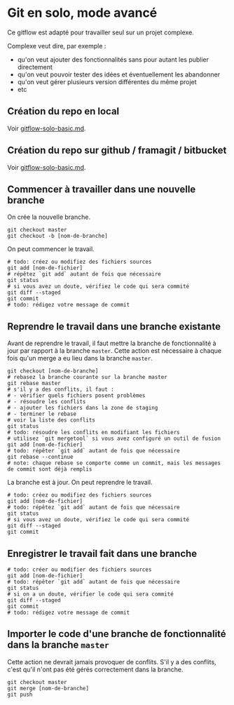 # Git en solo, mode avancé

Ce gitflow est adapté pour travailler seul sur un projet complexe.

Complexe veut dire, par exemple :

- qu'on veut ajouter des fonctionnalités sans pour autant les publier directement
- qu'on veut pouvoir tester des idées et éventuellement les abandonner
- qu'on veut gérer plusieurs version différentes du même projet
- etc

## Création du repo en local

Voir [gitflow-solo-basic.md](gitflow-solo-basic.md).

## Création du repo sur github / framagit / bitbucket

Voir [gitflow-solo-basic.md](gitflow-solo-basic.md).

## Commencer à travailler dans une nouvelle branche

On crée la nouvelle branche.

    git checkout master
    git checkout -b [nom-de-branche]

On peut commencer le travail.

    # todo: créez ou modifiez des fichiers sources
    git add [nom-de-fichier]
    # répêtez `git add` autant de fois que nécessaire
    git status
    # si vous avez un doute, vérifiez le code qui sera commité
    git diff --staged
    git commit
    # todo: rédigez votre message de commit

## Reprendre le travail dans une branche existante

Avant de reprendre le travail, il faut mettre la branche de fonctionnalité à jour par rapport à la branche `master`.
Cette action est nécessaire à chaque fois qu'un merge a eu lieu dans la branche `master`.

    git checkout [nom-de-branche]
    # rebasez la branche courante sur la branche master
    git rebase master
    # s'il y a des conflits, il faut :
    # - vérifier quels fichiers posent problèmes
    # - résoudre les conflits
    # - ajouter les fichiers dans la zone de staging
    # - terminer le rebase
    # voir la liste des conflits
    git status
    # todo: résoudre les conflits en modifiant les fichiers
    # utilisez `git mergetool` si vous avez configuré un outil de fusion
    git add [nom-de-fichier]
    # todo: répêter `git add` autant de fois que nécessaire
    git rebase --continue
    # note: chaque rebase se comporte comme un commit, mais les messages de commit sont déjà remplis

La branche est à jour.
On peut reprendre le travail.

    # todo: créez ou modifiez des fichiers sources
    git add [nom-de-fichier]
    # todo: répêtez `git add` autant de fois que nécessaire
    git status
    # si vous avez un doute, vérifiez le code qui sera commité
    git diff --staged
    git commit

## Enregistrer le travail fait dans une branche

    # todo: créer ou modifier des fichiers sources
    git add [nom-de-fichier]
    # todo: répêter `git add` autant de fois que nécessaire
    git status
    # si on a un doute, vérifier le code qui sera commité
    git diff --staged
    git commit
    # todo: rédigez votre message de commit

## Importer le code d'une branche de fonctionnalité dans la branche `master`

Cette action ne devrait jamais provoquer de conflits.
S'il y a des conflits, c'est qu'il n'ont pas été gérés correctement dans la branche.

    git checkout master
    git merge [nom-de-branche]
    git push

